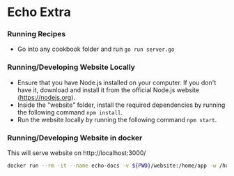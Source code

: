 # Echo Extra

### Running Recipes

- Go into any cookbook folder and run `go run server.go`

### Running/Developing Website Locally

- Ensure that you have Node.js installed on your computer. If you don't have it, download and install it from the official Node.js website (https://nodejs.org).
- Inside the "website" folder, install the required dependencies by running the following command `npm install`.
- Run the website locally by running the following command `npm start`.

### Running/Developing Website in docker

This will serve website on http://localhost:3000/
```bash
docker run --rm -it --name echo-docs -v ${PWD}/website:/home/app -w /home/app -p 3000:3000 -u node node:lts /bin/bash -c "npm install && npm start -- --host=0.0.0.0"
```
